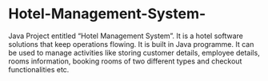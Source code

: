 # Hotel-Management-System-
Java Project entitled “Hotel Management System”. It is a hotel software solutions that keep operations flowing. It is built in Java programme. It can be used to manage activities like storing customer details, employee details, rooms information, booking rooms of two different types and checkout functionalities etc.
